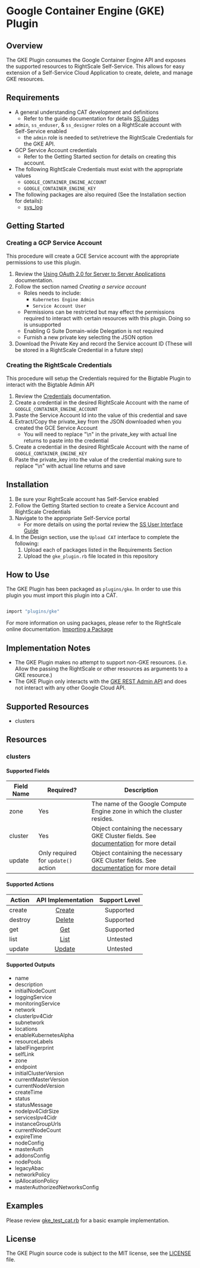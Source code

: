 # Google Container Engine (GKE) Plugin

## Overview

The GKE Plugin consumes the Google Container Engine API and exposes the supported resources to RightScale Self-Service. This allows for easy extension of a Self-Service Cloud Application to create, delete, and manage GKE resources.

## Requirements

- A general understanding CAT development and definitions
  - Refer to the guide documentation for details [SS Guides](http://docs.rightscale.com/ss/guides/)
- `admin`, `ss_enduser`, & `ss_designer` roles on a RightScale account with Self-Service enabled
  - the `admin` role is needed to set/retrieve the RightScale Credentials for the GKE API.
- GCP Service Account credentials
  - Refer to the Getting Started section for details on creating this account.
- The following RightScale Credentials must exist with the appropriate values
  - `GOOGLE_CONTAINER_ENGINE_ACCOUNT`
  - `GOOGLE_CONTAINER_ENGINE_KEY`
- The following packages are also required (See the Installation section for details):
  - [sys_log](../../libraries/sys_log.rb)

## Getting Started

### Creating a GCP Service Account

This procedure will create a GCE Service account with the appropriate permissions to use this plugin.

1. Review the [Using OAuth 2.0 for Server to Server Applications](https://developers.google.com/identity/protocols/OAuth2ServiceAccount) documentation.
1. Follow the section named _Creating a service account_
    - Roles needs to include:
      - `Kubernetes Engine Admin`
      - `Service Account User`
    - Permissions can be restricted but may effect the permissions required to interact with certain resources with this plugin. Doing so is unsupported
   - Enabling G Suite Domain-wide Delegation is not required
   - Furnish a new private key selecting the JSON option
1. Download the Private Key and record the Service account ID (These will be stored in a RightScale Credential in a future step)

### Creating the RightScale Credentials

This procedure will setup the Credentials required for the Bigtable Plugin to interact with the Bigtable Admin API

1. Review the [Credentials](http://docs.rightscale.com/cm/dashboard/design/credentials/index.html) documentation.
1. Create a credential in the desired RightScale Account with the name of `GOOGLE_CONTAINER_ENGINE_ACCOUNT`
1. Paste the Service Account Id into the value of this credential and save
1. Extract/Copy the private_key from the JSON downloaded when you created the GCE Service Account
   - You will need to replace "\n" in the private_key with actual line returns to paste into the credential
1. Create a credential in the desired RightScale Account with the name of `GOOGLE_CONTAINER_ENGINE_KEY`
1. Paste the private_key into the value of the credential making sure to replace "\n" with actual line returns and save

## Installation

1. Be sure your RightScale account has Self-Service enabled
1. Follow the Getting Started section to create a Service Account and RightScale Credentials
1. Navigate to the appropriate Self-Service portal
   - For more details on using the portal review the [SS User Interface Guide](http://docs.rightscale.com/ss/guides/ss_user_interface_guide.html)
1. In the Design section, use the `Upload CAT` interface to complete the following:
   1. Upload each of packages listed in the Requirements Section
   1. Upload the `gke_plugin.rb` file located in this repository

## How to Use

The GKE Plugin has been packaged as `plugins/gke`. In order to use this plugin you must import this plugin into a CAT.

```ruby

import "plugins/gke"
```

For more information on using packages, please refer to the RightScale online documentation. [Importing a Package](http://docs.rightscale.com/ss/guides/ss_packaging_cats.html#importing-a-package)

## Implementation Notes

- The GKE Plugin makes no attempt to support non-GKE resources. (i.e. Allow the passing the RightScale or other resources as arguments to a GKE resource.)
- The GKE Plugin only interacts with the [GKE REST Admin API](https://cloud.google.com/container-engine/reference/rest/) and does not interact with any other Google Cloud API.

## Supported Resources

- clusters

## Resources

### clusters

#### Supported Fields

| Field Name | Required? | Description |
|------------|-----------|-------------|
| zone | Yes | The name of the Google Compute Engine zone in which the cluster resides. |
| cluster | Yes | Object containing the necessary GKE Cluster fields. See [documentation](https://cloud.google.com/container-engine/reference/rest/v1/projects.zones.clusters#Cluster) for more detail |
| update | Only required for `update()` action | Object containing the necessary GKE Cluster fields. See [documentation](https://cloud.google.com/container-engine/reference/rest/v1/projects.zones.clusters#Cluster) for more detail |

#### Supported Actions

| Action | API Implementation | Support Level |
|--------------|:----:|:-------------:|
| create | [Create](https://cloud.google.com/container-engine/reference/rest/v1/projects.zones.clusters/create) | Supported |
| destroy | [Delete](https://cloud.google.com/container-engine/reference/rest/v1/projects.zones.clusters/delete) | Supported |
| get | [Get](https://cloud.google.com/container-engine/reference/rest/v1/projects.zones.clusters/get)| Supported |
| list | [List](https://cloud.google.com/container-engine/reference/rest/v1/projects.zones.clusters/list) | Untested |
| update | [Update](https://cloud.google.com/container-engine/reference/rest/v1/projects.zones.clusters/update) | Untested |

#### Supported Outputs

- name
- description
- initialNodeCount
- loggingService
- monitoringService
- network
- clusterIpv4Cidr
- subnetwork
- locations
- enableKubernetesAlpha
- resourceLabels
- labelFingerprint
- selfLink
- zone
- endpoint
- initialClusterVersion
- currentMasterVersion
- currentNodeVersion
- createTime
- status
- statusMessage
- nodeIpv4CidrSize
- servicesIpv4Cidr
- instanceGroupUrls
- currentNodeCount
- expireTime
- nodeConfig
- masterAuth
- addonsConfig
- nodePools
- legacyAbac
- networkPolicy
- ipAllocationPolicy
- masterAuthorizedNetworksConfig

## Examples

Please review [gke_test_cat.rb](./gke_test_cat.rb) for a basic example implementation.

## License

The GKE Plugin source code is subject to the MIT license, see the [LICENSE](../../LICENSE) file.
